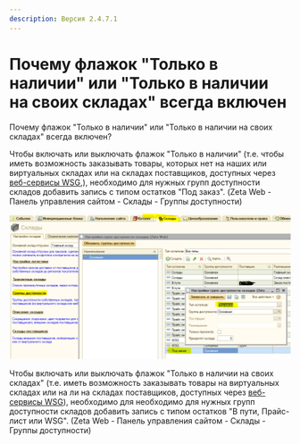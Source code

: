 ```yaml
---
description: Версия 2.4.7.1
---
```


# Почему флажок "Только в наличии" или "Только в наличии на своих складах" всегда включен

Почему флажок "Только в наличии" или "Только в наличии на своих складах" всегда включен?

Чтобы включать или выключать флажок "Только в наличии" \(т.е. чтобы иметь возможность заказывать товары, которых нет на наших или виртуальных складах или на складах поставщиков, доступных через [веб-сервисы WSG](http://wsg.zetasoft.ru/),\), необходимо для нужных групп доступности складов добавить запись с типом остатков "Под заказ". \(Zeta Web - Панель управления сайтом - Склады - Группы доступности\)

![](../.gitbook/assets/image%20%2835%29.png)

Чтобы включать или выключать флажок "Только в наличии на своих складах" \(т.е. иметь возможность заказывать товары на виртуальных складах или на ли на складах поставщиков, доступных через [веб-сервисы WSG](http://wsg.zetasoft.ru/)\), необходимо для необходимо для нужных групп доступности складов добавить запись с типом остатков "В пути, Прайс-лист или WSG". \(Zeta Web - Панель управления сайтом - Склады - Группы доступности\)

